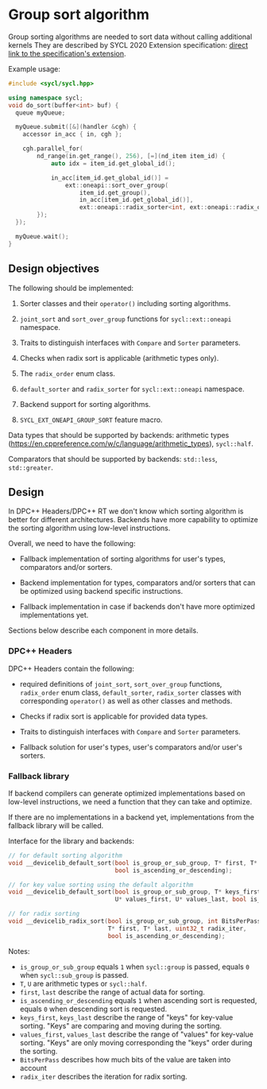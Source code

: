 # Group sort algorithm

Group sorting algorithms are needed to sort data without calling additional kernels
They are described by SYCL 2020 Extension specification:
[direct link to the specification's extension][group_sort_spec].

[group_sort_spec]: https://github.com/intel/llvm/blob/sycl/sycl/doc/extensions/GroupAlgorithms/SYCL_INTEL_group_sort.asciidoc

Example usage:

```cpp
#include <sycl/sycl.hpp>

using namespace sycl;
void do_sort(buffer<int> buf) {
  queue myQueue;

  myQueue.submit([&](handler &cgh) {
    accessor in_acc { in, cgh };

    cgh.parallel_for(
        nd_range(in.get_range(), 256), [=](nd_item item_id) {
            auto idx = item_id.get_global_id();

            in_acc[item_id.get_global_id()] =
                ext::oneapi::sort_over_group(
                    item_id.get_group(),
                    in_acc[item_id.get_global_id()],
                    ext::oneapi::radix_sorter<int, ext::oneapi::radix_order::descending>());
        });
  });

  myQueue.wait();
}
```

## Design objectives

The following should be implemented:

1. Sorter classes and their `operator()` including sorting algorithms.

2. `joint_sort` and `sort_over_group` functions for `sycl::ext::oneapi` namespace.

3. Traits to distinguish interfaces with `Compare` and `Sorter` parameters.

4. Checks when radix sort is applicable (arithmetic types only).

5. The `radix_order` enum class.

6. `default_sorter` and `radix_sorter` for `sycl::ext::oneapi` namespace.

7. Backend support for sorting algorithms.

8. `SYCL_EXT_ONEAPI_GROUP_SORT` feature macro.

Data types that should be supported by backends: arithmetic types (https://en.cppreference.com/w/c/language/arithmetic_types), `sycl::half`.

Comparators that should be supported by backends: `std::less`, `std::greater`.

## Design

In DPC++ Headers/DPC++ RT we don't know which sorting algorithm is better for
different architectures. Backends have more capability to optimize the sorting algorithm
using low-level instructions.

Overall, we need to have the following:
- Fallback implementation of sorting algorithms for user's types, comparators and/or sorters.

- Backend implementation for types, comparators and/or sorters
that can be optimized using backend specific instructions.

- Fallback implementation in case if backends don't have more optimized implementations yet.

Sections below describe each component in more details.

### DPC++ Headers

DPC++ Headers contain the following:
- required definitions of `joint_sort`, `sort_over_group` functions, `radix_order` enum class,
`default_sorter`, `radix_sorter` classes with corresponding `operator()` as well as other classes and methods.

- Checks if radix sort is applicable for provided data types.

- Traits to distinguish interfaces with `Compare` and `Sorter` parameters.

- Fallback solution for user's types, user's comparators and/or user's sorters.

### Fallback library

If backend compilers can generate optimized implementations based on low-level instructions,
we need a function that they can take and optimize.

If there are no implementations in a backend yet,
implementations from the fallback library will be called.

Interface for the library and backends:

```cpp
// for default sorting algorithm
void __devicelib_default_sort(bool is_group_or_sub_group, T* first, T* last,
                              bool is_ascending_or_descending);

// for key value sorting using the default algorithm
void __devicelib_default_sort(bool is_group_or_sub_group, T* keys_first, T* keys_last,
                              U* values_first, U* values_last, bool is_ascending_or_descending);

// for radix sorting
void __devicelib_radix_sort(bool is_group_or_sub_group, int BitsPerPass,
                            T* first, T* last, uint32_t radix_iter,
                            bool is_ascending_or_descending);
```

Notes:
- `is_group_or_sub_group` equals `1` when `sycl::group` is passed, equals `0` when `sycl::sub_group` is passed.
- `T`, `U` are arithmetic types or `sycl::half`.
- `first`, `last` describe the range of actual data for sorting.
- `is_ascending_or_descending` equals `1` when ascending sort is requested, equals `0` when descending sort is requested.
- `keys_first`, `keys_last` describe the range of "keys" for key-value sorting. "Keys" are comparing and moving during the sorting.
- `values_first`, `values_last` describe the range of "values" for key-value sorting. "Keys" are only moving corresponding the "keys" order during the sorting.
- `BitsPerPass` describes how much bits of the value are taken into account
- `radix_iter` describes the iteration for radix sorting.
